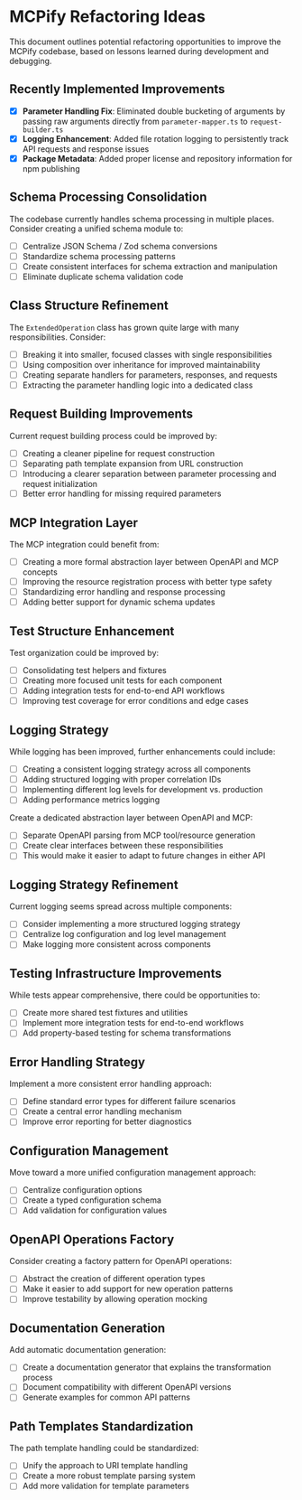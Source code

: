 # MCPify Refactoring Ideas

This document outlines potential refactoring opportunities to improve the MCPify codebase, based on lessons learned during development and debugging.

## Recently Implemented Improvements

- [x] **Parameter Handling Fix**: Eliminated double bucketing of arguments by passing raw arguments directly from `parameter-mapper.ts` to `request-builder.ts`
- [x] **Logging Enhancement**: Added file rotation logging to persistently track API requests and response issues
- [x] **Package Metadata**: Added proper license and repository information for npm publishing

## Schema Processing Consolidation

The codebase currently handles schema processing in multiple places. Consider creating a unified schema module to:

- [ ] Centralize JSON Schema / Zod schema conversions
- [ ] Standardize schema processing patterns
- [ ] Create consistent interfaces for schema extraction and manipulation
- [ ] Eliminate duplicate schema validation code

## Class Structure Refinement

The `ExtendedOperation` class has grown quite large with many responsibilities. Consider:

- [ ] Breaking it into smaller, focused classes with single responsibilities
- [ ] Using composition over inheritance for improved maintainability
- [ ] Creating separate handlers for parameters, responses, and requests
- [ ] Extracting the parameter handling logic into a dedicated class

## Request Building Improvements

Current request building process could be improved by:

- [ ] Creating a cleaner pipeline for request construction
- [ ] Separating path template expansion from URL construction
- [ ] Introducing a clearer separation between parameter processing and request initialization
- [ ] Better error handling for missing required parameters

## MCP Integration Layer

The MCP integration could benefit from:

- [ ] Creating a more formal abstraction layer between OpenAPI and MCP concepts
- [ ] Improving the resource registration process with better type safety
- [ ] Standardizing error handling and response processing
- [ ] Adding better support for dynamic schema updates

## Test Structure Enhancement

Test organization could be improved by:

- [ ] Consolidating test helpers and fixtures
- [ ] Creating more focused unit tests for each component
- [ ] Adding integration tests for end-to-end API workflows
- [ ] Improving test coverage for error conditions and edge cases

## Logging Strategy

While logging has been improved, further enhancements could include:

- [ ] Creating a consistent logging strategy across all components
- [ ] Adding structured logging with proper correlation IDs
- [ ] Implementing different log levels for development vs. production
- [ ] Adding performance metrics logging

Create a dedicated abstraction layer between OpenAPI and MCP:

- [ ] Separate OpenAPI parsing from MCP tool/resource generation
- [ ] Create clear interfaces between these responsibilities
- [ ] This would make it easier to adapt to future changes in either API

## Logging Strategy Refinement

Current logging seems spread across multiple components:

- [ ] Consider implementing a more structured logging strategy
- [ ] Centralize log configuration and log level management
- [ ] Make logging more consistent across components

## Testing Infrastructure Improvements

While tests appear comprehensive, there could be opportunities to:

- [ ] Create more shared test fixtures and utilities
- [ ] Implement more integration tests for end-to-end workflows
- [ ] Add property-based testing for schema transformations

## Error Handling Strategy

Implement a more consistent error handling approach:

- [ ] Define standard error types for different failure scenarios
- [ ] Create a central error handling mechanism
- [ ] Improve error reporting for better diagnostics

## Configuration Management

Move toward a more unified configuration management approach:

- [ ] Centralize configuration options
- [ ] Create a typed configuration schema
- [ ] Add validation for configuration values

## OpenAPI Operations Factory

Consider creating a factory pattern for OpenAPI operations:

- [ ] Abstract the creation of different operation types
- [ ] Make it easier to add support for new operation patterns
- [ ] Improve testability by allowing operation mocking

## Documentation Generation

Add automatic documentation generation:

- [ ] Create a documentation generator that explains the transformation process
- [ ] Document compatibility with different OpenAPI versions
- [ ] Generate examples for common API patterns

## Path Templates Standardization

The path template handling could be standardized:

- [ ] Unify the approach to URI template handling
- [ ] Create a more robust template parsing system
- [ ] Add more validation for template parameters
